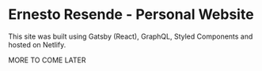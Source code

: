 # Ernesto Resende - Personal Website

This site was built using Gatsby (React), GraphQL, Styled Components and hosted on Netlify.

MORE TO COME LATER
